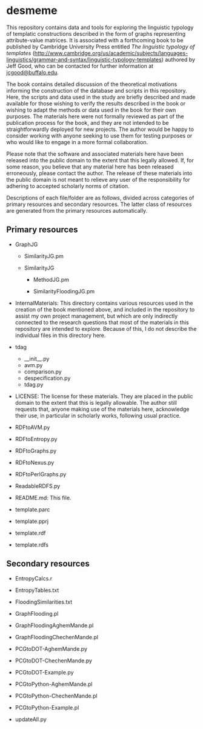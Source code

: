 desmeme
=======

This repository contains data and tools for exploring the linguistic typology of templatic constructions described in the form of graphs representing attribute-value matrices. It is associated with a forthcoming book to be published by Cambridge University Press entitled *The linguistic typology of templates* (http://www.cambridge.org/us/academic/subjects/languages-linguistics/grammar-and-syntax/linguistic-typology-templates) authored by Jeff Good, who can be contacted for further information at jcgood@buffalo.edu.

The book contains detailed discussion of the theoretical motivations informing the construction of the database and scripts in this repository. Here, the scripts and data used in the study are briefly described and made available for those wishing to verify the results described in the book or wishing to adapt the methods or data used in the book for their own purposes. The materials here were not formally reviewed as part of the publication process for the book, and they are not intended to be straightforwardly deployed for new projects. The author would be happy to consider working with anyone seeking to use them for testing purposes or who would like to engage in a more formal collaboration.

Please note that the software and associated materials here have been released into the public domain to the extent that this legally allowed. If, for some reason, you believe that any material here has been released erroneously, please contact the author. The release of these materials into the public domain is not meant to relieve any user of the responsibility for adhering to accepted scholarly norms of citation.

Descriptions of each file/folder are as follows, divided across categories of primary resources and secondary resources. The latter class of resources are generated from the primary resources automatically.

Primary resources
-----------------

- GraphJG

  - SimilarityJG.pm

  - SimilarityJG

    - MethodJG.pm
    
    - SimilarityFloodingJG.pm


- InternalMaterials: This directory contains various resources used in the creation of the book mentioned above, and included in the repository to assist my own project management, but which are only indirectly connected to the research questions that most of the materials in this repository are intended to explore. Because of this, I do not describe the individual files in this directory here.

- tdag
  - \_\_init\_\_.py
  - avm.py
  - comparison.py
  - despecification.py
  - tdag.py


- LICENSE: The license for these materials. They are placed in the public domain to the extent that this is legally allowable. The author still requests that, anyone making use of the materials here, acknowledge their use, in particular in scholarly works, following usual practice.

- RDFtoAVM.py

- RDFtoEntropy.py

- RDFtoGraphs.py

- RDFtoNexus.py

- RDFtoPerlGraphs.py

- ReadableRDFS.py

- README.md: This file.

- template.parc

- template.pprj

- template.rdf

- template.rdfs


Secondary resources
-------------------


- EntropyCalcs.r

- EntropyTables.txt

- FloodingSimilarities.txt

- GraphFlooding.pl

- GraphFloodingAghemMande.pl

- GraphFloodingChechenMande.pl


- PCGtoDOT-AghemMande.py

- PCGtoDOT-ChechenMande.py

- PCGtoDOT-Example.py

- PCGtoPython-AghemMande.pl

- PCGtoPython-ChechenMande.pl

- PCGtoPython-Example.pl





- updateAll.py
